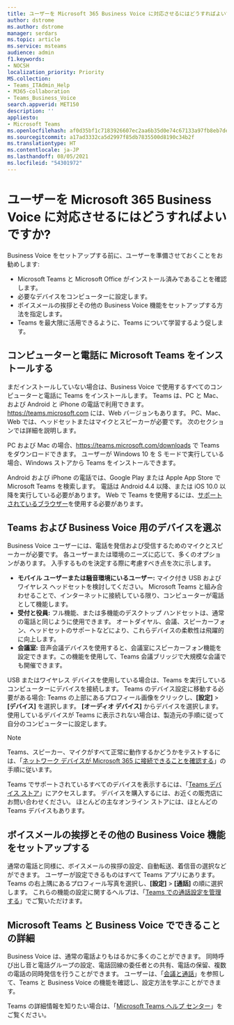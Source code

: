 ```yaml
---
title: ユーザーを Microsoft 365 Business Voice に対応させるにはどうすればよいですか?
author: dstrome
ms.author: dstrome
manager: serdars
ms.topic: article
ms.service: msteams
audience: admin
f1.keywords:
- NOCSH
localization_priority: Priority
MS.collection:
- Teams_ITAdmin_Help
- M365-collaboration
- Teams_Business_Voice
search.appverid: MET150
description: ''
appliesto:
- Microsoft Teams
ms.openlocfilehash: af0d35bf1c7183926607ec2aa6b35d0e74c67133a97fb8eb7de57b5acc45c053
ms.sourcegitcommit: a17ad3332ca5d2997f85db7835500d8190c34b2f
ms.translationtype: HT
ms.contentlocale: ja-JP
ms.lasthandoff: 08/05/2021
ms.locfileid: "54301972"
---
```

# <a name="how-do-i-get-my-users-ready-for-microsoft-365-business-voice"></a>ユーザーを Microsoft 365 Business Voice に対応させるにはどうすればよいですか?

Business Voice をセットアップする前に、ユーザーを準備させておくことをお勧めします:
- Microsoft Teams と Microsoft Office がインストール済みであることを確認します。 
- 必要なデバイスをコンピューターに設定します。
- ボイスメールの挨拶とその他の Business Voice 機能をセットアップする方法を指定します。
- Teams を最大限に活用できるように、Teams について学習するよう促します。

## <a name="install-microsoft-teams-on-computers-and-phones"></a>コンピューターと電話に Microsoft Teams をインストールする

まだインストールしていない場合は、Business Voice で使用するすべてのコンピューターと電話に Teams をインストールします。 Teams は、PC と Mac、および Android と iPhone の電話で利用できます。 https://teams.microsoft.com には、Web バージョンもあります。 PC、Mac、Web では、ヘッドセットまたはマイクとスピーカーが必要です。 次のセクションでは詳細を説明します。

PC および Mac の場合、https://teams.microsoft.com/downloads で Teams をダウンロードできます。 ユーザーが Windows 10 を S モードで実行している場合、Windows ストアから Teams をインストールできます。

Android および iPhone の電話では、Google Play または Apple App Store で Microsoft Teams を検索します。 電話は Android 4.4 以降、または iOS 10.0 以降を実行している必要があります。
Web で Teams を使用するには、[サポートされているブラウザー](../get-clients.md#web-client)を使用する必要があります。

## <a name="choose-devices-for-teams-and-business-voice"></a>Teams および Business Voice 用のデバイスを選ぶ

Business Voice ユーザーには、電話を発信および受信するためのマイクとスピーカーが必要です。 各ユーザーまたは環境のニーズに応じて、多くのオプションがあります。 入手するものを決定する際に考慮すべき点を次に示します。

* **モバイル ユーザーまたは騒音環境にいるユーザー:** マイク付き USB およびワイヤレス ヘッドセットを検討してください。 Microsoft Teams と組み合わせることで、インターネットに接続している限り、コンピューターが電話として機能します。
* **受付と役員:** フル機能、または多機能のデスクトップ ハンドセットは、通常の電話と同じように使用できます。 オートダイヤル、会議、スピーカーフォン、ヘッドセットのサポートなどにより、これらデバイスの柔軟性は飛躍的に向上します。
* **会議室:** 音声会議デバイスを使用すると、会議室にスピーカーフォン機能を設定できます。この機能を使用して、Teams 会議ブリッジで大規模な会議でも開催できます。

USB またはワイヤレス デバイスを使用している場合は、Teams を実行しているコンピューターにデバイスを接続します。 Teams のデバイス設定に移動する必要がある場合: Teams の上部にあるプロフィール画像をクリックし、**[設定]**  >  **[デバイス]** を選択します。 **[オーディオ デバイス]** からデバイスを選択します。 使用しているデバイスが Teams に表示されない場合は、製造元の手順に従って自分のコンピューターに設定します。

> [!NOTE]
> Teams、スピーカー、マイクがすべて正常に動作するかどうかをテストするには、「[ネットワーク デバイスが Microsoft 365 に接続できることを確認する](get-ready-internet.md#make-sure-the-computers-and-devices-on-your-network-can-reach-microsoft-365)」の手順に従います。

Teams でサポートされているすべてのデバイスを表示するには、「[Teams デバイス ストア](https://products.office.com/microsoft-teams/across-devices/devices)」にアクセスします。 デバイスを購入するには、お近くの販売店にお問い合わせください。 ほとんどの主なオンライン ストアには、ほとんどの Teams デバイスもあります。

## <a name="set-up-voicemail-greetings-and-other-business-voice-features"></a>ボイスメールの挨拶とその他の Business Voice 機能をセットアップする

通常の電話と同様に、ボイスメールの挨拶の設定、自動転送、着信音の選択などができます。 ユーザーが設定できるものはすべて Teams アプリにあります。Teams の右上隅にあるプロフィール写真を選択し、**[設定]**  >  **[通話]** の順に選択します。 これらの機能の設定に関するヘルプは、「[Teams での通話設定を管理する](https://support.office.com/article/manage-your-call-settings-in-teams-456cb611-3477-496f-b31a-6ab752a7595f)」でご覧いただけます。

## <a name="learn-what-microsoft-teams-and-business-voice-can-do"></a>Microsoft Teams と Business Voice でできることの詳細

Business Voice は、通常の電話よりもはるかに多くのことができます。 同時呼び出し音と電話グループの設定、電話回線の委任者との共有、電話の保留、複数の電話の同時発信を行うことができます。 ユーザーは、「[会議と通話](https://support.office.com/article/meetings-and-calls-d92432d5-dd0f-4d17-8f69-06096b6b48a8?ui=en-US&rs=en-US&ad=US#ID0EAABAAA=Calls)」を参照して、Teams と Business Voice の機能を確認し、設定方法を学ぶことができます。

Teams の詳細情報を知りたい場合は、「[Microsoft Teams ヘルプ センター](https://support.office.com/teams)」をご覧ください。
